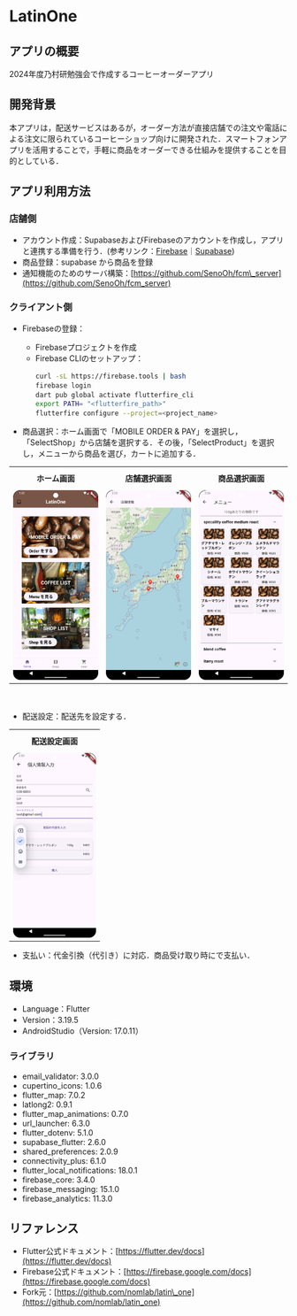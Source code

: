 # LatinOne
## アプリの概要

2024年度乃村研勉強会で作成するコーヒーオーダーアプリ

## 開発背景

本アプリは，配送サービスはあるが，オーダー方法が直接店舗での注文や電話による注文に限られているコーヒーショップ向けに開発された．スマートフォンアプリを活用することで，手軽に商品をオーダーできる仕組みを提供することを目的としている．

## アプリ利用方法

### 店舗側

- アカウント作成：SupabaseおよびFirebaseのアカウントを作成し，アプリと連携する準備を行う．(参考リンク：[Firebase](https://firebase.google.com/)｜[Supabase](https://supabase.com/))
- 商品登録：supabase から商品を登録
- 通知機能のためのサーバ構築：[https://github.com/SenoOh/fcm\_server](https://github.com/SenoOh/fcm_server)

### クライアント側
- Firebaseの登録：
  - Firebaseプロジェクトを作成
  - Firebase CLIのセットアップ：
    ```bash
    curl -sL https://firebase.tools | bash
    firebase login
    dart pub global activate flutterfire_cli
    export PATH= "<flutterfire_path>"
    flutterfire configure --project=<project_name>
    ```

- 商品選択：ホーム画面で「MOBILE ORDER & PAY」を選択し，「SelectShop」から店舗を選択する．その後，「SelectProduct」を選択し，メニューから商品を選び，カートに追加する．

<table>
  <tr>
    <th style="padding: 10px;">ホーム画面</th>
    <th style="padding: 10px;">店舗選択画面</th>
    <th style="padding: 10px;">商品選択画面</th>
  </tr>
  <tr>
    <td><img src="assets/images/home_screen.png" width="200"></td>
    <td><img src="assets/images/shop_screen.png" width="200"></td>
    <td><img src="assets/images/product_screen.png" width="200"></td>
  </tr>
</table>
　

- 配送設定：配送先を設定する．

<table>
  <tr>
    <th style="padding: 10px;">配送設定画面</th>
  </tr>
  <tr>
    <td><img src="assets/images/sending_screen.png" width="150"></td>
  </tr>
</table>

- 支払い：代金引換（代引き）に対応．商品受け取り時にで支払い．

## 環境

- Language：Flutter
- Version：3.19.5
- AndroidStudio（Version: 17.0.11）

### ライブラリ

- email\_validator: 3.0.0
- cupertino\_icons: 1.0.6
- flutter\_map: 7.0.2
- latlong2: 0.9.1
- flutter\_map\_animations: 0.7.0
- url\_launcher: 6.3.0
- flutter\_dotenv: 5.1.0
- supabase\_flutter: 2.6.0
- shared\_preferences: 2.0.9
- connectivity\_plus: 6.1.0
- flutter\_local\_notifications: 18.0.1
- firebase\_core: 3.4.0
- firebase\_messaging: 15.1.0
- firebase\_analytics: 11.3.0

## リファレンス

- Flutter公式ドキュメント：[https://flutter.dev/docs](https://flutter.dev/docs)
- Firebase公式ドキュメント：[https://firebase.google.com/docs](https://firebase.google.com/docs)
- Fork元：[https://github.com/nomlab/latin\_one](https://github.com/nomlab/latin_one)


